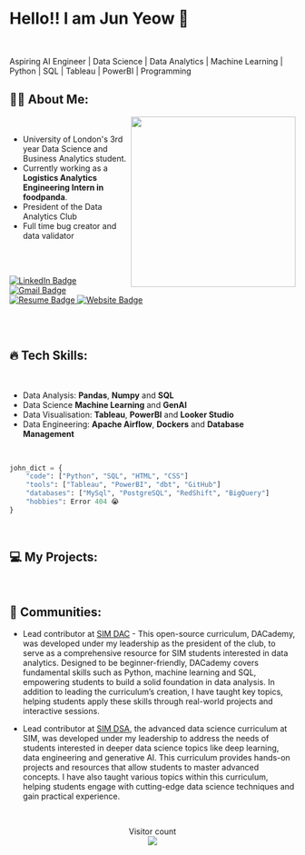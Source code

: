  # Hello!! I am Jun Yeow 👋

<br>

Aspiring AI Engineer | Data Science | Data Analytics | Machine Learning | Python | SQL | Tableau | PowerBI | Programming

<div >

  ## :man_technologist: About Me:
  <img align='right' src="https://gifsec.com/wp-content/uploads/2022/10/zenitsu-gif-2.gif" width="290" height="300">

  <br>
  
  - University of London's 3rd year Data Science and Business Analytics student. 
  - Currently working as a **Logistics Analytics Engineering Intern in foodpanda**.
  - President of the Data Analytics Club
  - Full time bug creator and data validator 
    
  <br>
  <br>
  
  <p>
      <a href="https://www.linkedin.com/in/junyeow/">
        <img src="https://img.shields.io/badge/LinkedIn-blue?style=for-the-badge&logo=linkedin&logoColor=white" alt="LinkedIn Badge"/>
      </a>
      <a href="mailto:junyeow89@gmail.com">
        <img src="https://img.shields.io/badge/Gmail-red?style=for-the-badge&logo=gmail&logoColor=white" alt="Gmail Badge"/>
      </a>
      <a href="https://drive.google.com/file/d/1x_-Z4a8l_AQXuItZqJBCvzND-3yAuS8Q/view">
        <img src="https://img.shields.io/badge/Resume-moss?style=for-the-badge&logo=google%20docs&logoColor=white&cacheSeconds=https%3A%2F%2Fprofile-counter.glitch.me%2FJohnYeow23%2Fcount.svg" alt="Resume Badge"/>
      </a>
      <a href="https://johnyeow23.github.io/JunYeow-Website/">
        <img src="https://img.shields.io/badge/Website-purple?style=for-the-badge&logo=google%20docs&logoColor=white&cacheSeconds=https%3A%2F%2Fprofile-counter.glitch.me%2FJohnYeow23%2Fcount.svg&link=https%3A%2F%2Fprofile-counter.glitch.me%2FJohnYeow23%2Fcount.svg" alt="Website Badge"/>
      </a>
  </p>
</div>

<br>
<br>

## :fire: Tech Skills:

<br>

- Data Analysis: **Pandas**, **Numpy** and **SQL**
- Data Science **Machine Learning** and **GenAI**
- Data Visualisation: **Tableau**, **PowerBI** and **Looker Studio**
- Data Engineering: **Apache Airflow**, **Dockers** and **Database Management**

<br>

```python
john_dict = {
    "code": ["Python", "SQL", "HTML", "CSS"]
    "tools": ["Tableau", "PowerBI", "dbt", "GitHub"]
    "databases": ["MySql", "PostgreSQL", "RedShift", "BigQuery"]
    "hobbies": Error 404 😭
}
```

<br>

## :computer: My Projects:

<br>

## :dancers: Communities:
- Lead contributor at [SIM DAC](https://github.com/DACSIM/DAC-Curriculum) - This open-source curriculum, DACademy, was developed under my leadership as the president of the club, to serve as a comprehensive resource for SIM students interested in data analytics. Designed to be beginner-friendly, DACademy covers fundamental skills such as Python, machine learning and SQL, empowering students to build a solid foundation in data analysis. In addition to leading the curriculum’s creation, I have taught key topics, helping students apply these skills through real-world projects and interactive sessions.

- Lead contributor at [SIM DSA](https://github.com/DACSIM/DSA-Curriculum), the advanced data science curriculum at SIM, was developed under my leadership to address the needs of students interested in deeper data science topics like deep learning, data engineering and generative AI. This curriculum provides hands-on projects and resources that allow students to master advanced concepts. I have also taught various topics within this curriculum, helping students engage with cutting-edge data science techniques and gain practical experience.

<br>

<p align="center"> Visitor count<br>
    <img src="https://profile-counter.glitch.me/JohnYeow23/count.svg" />
</p>
